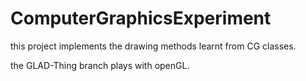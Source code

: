 # ComputerGraphicsExperiment

this project implements the drawing methods learnt from CG classes.

the GLAD-Thing branch plays with openGL.
